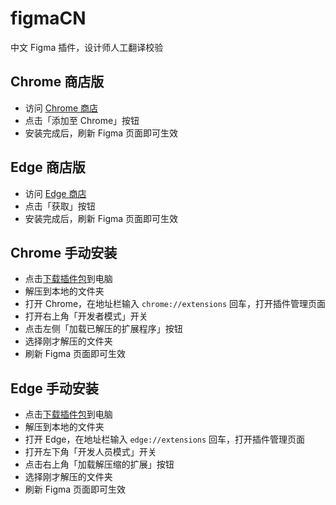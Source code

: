 # figmaCN
中文 Figma 插件，设计师人工翻译校验

## Chrome 商店版
* 访问 [Chrome 商店](https://chrome.google.com/webstore/detail/japkpjkpfdakpkbcehooampdjfgefndj)
* 点击「添加至 Chrome」按钮
* 安装完成后，刷新 Figma 页面即可生效

## Edge 商店版
* 访问 [Edge 商店](https://microsoftedge.microsoft.com/addons/detail/ogiidbjdjdppamedjpjdffjjdbnehgjc?hl=zh-CN)
* 点击「获取」按钮
* 安装完成后，刷新 Figma 页面即可生效

## Chrome 手动安装
* 点击[下载插件包](https://github.com/yancymin/figmaCN/archive/master.zip)到电脑
* 解压到本地的文件夹
* 打开 Chrome，在地址栏输入 `chrome://extensions` 回车，打开插件管理页面
* 打开右上角「开发者模式」开关
* 点击左侧「加载已解压的扩展程序」按钮
* 选择刚才解压的文件夹
* 刷新 Figma 页面即可生效

## Edge 手动安装
* 点击[下载插件包](https://github.com/yancymin/figmaCN/archive/master.zip)到电脑
* 解压到本地的文件夹
* 打开 Edge，在地址栏输入 `edge://extensions` 回车，打开插件管理页面
* 打开左下角「开发人员模式」开关
* 点击右上角「加载解压缩的扩展」按钮
* 选择刚才解压的文件夹
* 刷新 Figma 页面即可生效
